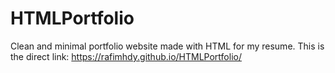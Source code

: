 # HTMLPortfolio
Clean and minimal portfolio website made with HTML for my resume.
This is the direct link:
https://rafimhdy.github.io/HTMLPortfolio/
